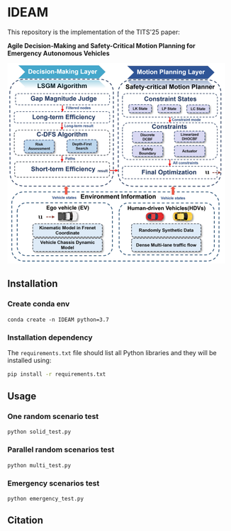 # IDEAM

This repository is the implementation of the TITS'25 paper:

**Agile Decision-Making and Safety-Critical Motion Planning for Emergency Autonomous Vehicles**

​    **<img src="pictures\framework.png" alt="framework" style="zoom: 50%;" />**

## Installation

### Create conda env

```shell
conda create -n IDEAM python=3.7
```

### Installation dependency

The `requirements.txt` file should list all Python libraries and they will be installed using:

```bash
pip install -r requirements.txt
```

## Usage

### **One random scenario test** 

```shell
python solid_test.py
```

### **Parallel random scenarios test** 

```shell
python multi_test.py
```

### Emergency scenarios test

```shell
python emergency_test.py
```

## Citation

